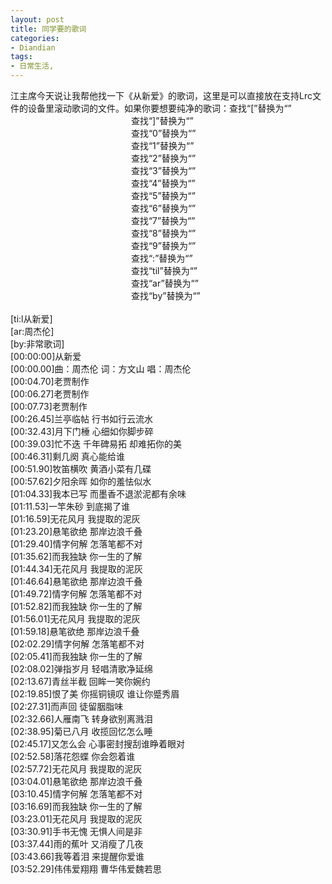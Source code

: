 ```yaml
---
layout: post
title: 同学要的歌词
categories:
- Diandian
tags:
- 日常生活, 
---
```

江主席今天说让我帮他找一下《从新爱》的歌词，这里是可以直接放在支持Lrc文件的设备里滚动歌词的文件。如果你要想要纯净的歌词：查找“[”替换为“”
<br />&nbsp;&nbsp;&nbsp;&nbsp;&nbsp;&nbsp;&nbsp;&nbsp;&nbsp;&nbsp;&nbsp;&nbsp;&nbsp;&nbsp;&nbsp;&nbsp;&nbsp;&nbsp;&nbsp;&nbsp;&nbsp;&nbsp;&nbsp;&nbsp;&nbsp;&nbsp;&nbsp;&nbsp;&nbsp;&nbsp;&nbsp;&nbsp;&nbsp;&nbsp;&nbsp;&nbsp;&nbsp;&nbsp;&nbsp;&nbsp;&nbsp;&nbsp;&nbsp;&nbsp;&nbsp;&nbsp;&nbsp;&nbsp; 查找“]”替换为“”
<br />&nbsp;&nbsp;&nbsp;&nbsp;&nbsp;&nbsp;&nbsp;&nbsp;&nbsp;&nbsp;&nbsp;&nbsp;&nbsp;&nbsp;&nbsp;&nbsp;&nbsp;&nbsp;&nbsp;&nbsp;&nbsp;&nbsp;&nbsp;&nbsp;&nbsp;&nbsp;&nbsp;&nbsp;&nbsp;&nbsp;&nbsp;&nbsp;&nbsp;&nbsp;&nbsp;&nbsp;&nbsp;&nbsp;&nbsp;&nbsp;&nbsp;&nbsp;&nbsp;&nbsp;&nbsp;&nbsp;&nbsp;&nbsp; 查找“0”替换为“”
<br />&nbsp;&nbsp;&nbsp;&nbsp;&nbsp;&nbsp;&nbsp;&nbsp;&nbsp;&nbsp;&nbsp;&nbsp;&nbsp;&nbsp;&nbsp;&nbsp;&nbsp;&nbsp;&nbsp;&nbsp;&nbsp;&nbsp;&nbsp;&nbsp;&nbsp;&nbsp;&nbsp;&nbsp;&nbsp;&nbsp;&nbsp;&nbsp;&nbsp;&nbsp;&nbsp;&nbsp;&nbsp;&nbsp;&nbsp;&nbsp;&nbsp;&nbsp;&nbsp;&nbsp;&nbsp;&nbsp;&nbsp;&nbsp; 查找“1”替换为“”
<br />&nbsp;&nbsp;&nbsp;&nbsp;&nbsp;&nbsp;&nbsp;&nbsp;&nbsp;&nbsp;&nbsp;&nbsp;&nbsp;&nbsp;&nbsp;&nbsp;&nbsp;&nbsp;&nbsp;&nbsp;&nbsp;&nbsp;&nbsp;&nbsp;&nbsp;&nbsp;&nbsp;&nbsp;&nbsp;&nbsp;&nbsp;&nbsp;&nbsp;&nbsp;&nbsp;&nbsp;&nbsp;&nbsp;&nbsp;&nbsp;&nbsp;&nbsp;&nbsp;&nbsp;&nbsp;&nbsp;&nbsp;&nbsp; 查找“2”替换为“”
<br />&nbsp;&nbsp;&nbsp;&nbsp;&nbsp;&nbsp;&nbsp;&nbsp;&nbsp;&nbsp;&nbsp;&nbsp;&nbsp;&nbsp;&nbsp;&nbsp;&nbsp;&nbsp;&nbsp;&nbsp;&nbsp;&nbsp;&nbsp;&nbsp;&nbsp;&nbsp;&nbsp;&nbsp;&nbsp;&nbsp;&nbsp;&nbsp;&nbsp;&nbsp;&nbsp;&nbsp;&nbsp;&nbsp;&nbsp;&nbsp;&nbsp;&nbsp;&nbsp;&nbsp;&nbsp;&nbsp;&nbsp;&nbsp; 查找“3”替换为“”
<br />&nbsp;&nbsp;&nbsp;&nbsp;&nbsp;&nbsp;&nbsp;&nbsp;&nbsp;&nbsp;&nbsp;&nbsp;&nbsp;&nbsp;&nbsp;&nbsp;&nbsp;&nbsp;&nbsp;&nbsp;&nbsp;&nbsp;&nbsp;&nbsp;&nbsp;&nbsp;&nbsp;&nbsp;&nbsp;&nbsp;&nbsp;&nbsp;&nbsp;&nbsp;&nbsp;&nbsp;&nbsp;&nbsp;&nbsp;&nbsp;&nbsp;&nbsp;&nbsp;&nbsp;&nbsp;&nbsp;&nbsp;&nbsp; 查找“4”替换为“”
<br />&nbsp;&nbsp;&nbsp;&nbsp;&nbsp;&nbsp;&nbsp;&nbsp;&nbsp;&nbsp;&nbsp;&nbsp;&nbsp;&nbsp;&nbsp;&nbsp;&nbsp;&nbsp;&nbsp;&nbsp;&nbsp;&nbsp;&nbsp;&nbsp;&nbsp;&nbsp;&nbsp;&nbsp;&nbsp;&nbsp;&nbsp;&nbsp;&nbsp;&nbsp;&nbsp;&nbsp;&nbsp;&nbsp;&nbsp;&nbsp;&nbsp;&nbsp;&nbsp;&nbsp;&nbsp;&nbsp;&nbsp;&nbsp; 查找“5”替换为“”
<br />&nbsp;&nbsp;&nbsp;&nbsp;&nbsp;&nbsp;&nbsp;&nbsp;&nbsp;&nbsp;&nbsp;&nbsp;&nbsp;&nbsp;&nbsp;&nbsp;&nbsp;&nbsp;&nbsp;&nbsp;&nbsp;&nbsp;&nbsp;&nbsp;&nbsp;&nbsp;&nbsp;&nbsp;&nbsp;&nbsp;&nbsp;&nbsp;&nbsp;&nbsp;&nbsp;&nbsp;&nbsp;&nbsp;&nbsp;&nbsp;&nbsp;&nbsp;&nbsp;&nbsp;&nbsp;&nbsp;&nbsp;&nbsp; 查找“6”替换为“”
<br />&nbsp;&nbsp;&nbsp;&nbsp;&nbsp;&nbsp;&nbsp;&nbsp;&nbsp;&nbsp;&nbsp;&nbsp;&nbsp;&nbsp;&nbsp;&nbsp;&nbsp;&nbsp;&nbsp;&nbsp;&nbsp;&nbsp;&nbsp;&nbsp;&nbsp;&nbsp;&nbsp;&nbsp;&nbsp;&nbsp;&nbsp;&nbsp;&nbsp;&nbsp;&nbsp;&nbsp;&nbsp;&nbsp;&nbsp;&nbsp;&nbsp;&nbsp;&nbsp;&nbsp;&nbsp;&nbsp;&nbsp;&nbsp; 查找“7”替换为“”
<br />&nbsp;&nbsp;&nbsp;&nbsp;&nbsp;&nbsp;&nbsp;&nbsp;&nbsp;&nbsp;&nbsp;&nbsp;&nbsp;&nbsp;&nbsp;&nbsp;&nbsp;&nbsp;&nbsp;&nbsp;&nbsp;&nbsp;&nbsp;&nbsp;&nbsp;&nbsp;&nbsp;&nbsp;&nbsp;&nbsp;&nbsp;&nbsp;&nbsp;&nbsp;&nbsp;&nbsp;&nbsp;&nbsp;&nbsp;&nbsp;&nbsp;&nbsp;&nbsp;&nbsp;&nbsp;&nbsp;&nbsp;&nbsp; 查找“8”替换为“”
<br />&nbsp;&nbsp;&nbsp;&nbsp;&nbsp;&nbsp;&nbsp;&nbsp;&nbsp;&nbsp;&nbsp;&nbsp;&nbsp;&nbsp;&nbsp;&nbsp;&nbsp;&nbsp;&nbsp;&nbsp;&nbsp;&nbsp;&nbsp;&nbsp;&nbsp;&nbsp;&nbsp;&nbsp;&nbsp;&nbsp;&nbsp;&nbsp;&nbsp;&nbsp;&nbsp;&nbsp;&nbsp;&nbsp;&nbsp;&nbsp;&nbsp;&nbsp;&nbsp;&nbsp;&nbsp;&nbsp;&nbsp;&nbsp; 查找“9”替换为“”
<br />&nbsp;&nbsp;&nbsp;&nbsp;&nbsp;&nbsp;&nbsp;&nbsp;&nbsp;&nbsp;&nbsp;&nbsp;&nbsp;&nbsp;&nbsp;&nbsp;&nbsp;&nbsp;&nbsp;&nbsp;&nbsp;&nbsp;&nbsp;&nbsp;&nbsp;&nbsp;&nbsp;&nbsp;&nbsp;&nbsp;&nbsp;&nbsp;&nbsp;&nbsp;&nbsp;&nbsp;&nbsp;&nbsp;&nbsp;&nbsp;&nbsp;&nbsp;&nbsp;&nbsp;&nbsp;&nbsp;&nbsp;&nbsp; 查找“:”替换为“”
<br />&nbsp;&nbsp;&nbsp;&nbsp;&nbsp;&nbsp;&nbsp;&nbsp;&nbsp;&nbsp;&nbsp;&nbsp;&nbsp;&nbsp;&nbsp;&nbsp;&nbsp;&nbsp;&nbsp;&nbsp;&nbsp;&nbsp;&nbsp;&nbsp;&nbsp;&nbsp;&nbsp;&nbsp;&nbsp;&nbsp;&nbsp;&nbsp;&nbsp;&nbsp;&nbsp;&nbsp;&nbsp;&nbsp;&nbsp;&nbsp;&nbsp;&nbsp;&nbsp;&nbsp;&nbsp;&nbsp;&nbsp;&nbsp; 查找“til”替换为“”
<br />&nbsp;&nbsp;&nbsp;&nbsp;&nbsp;&nbsp;&nbsp;&nbsp;&nbsp;&nbsp;&nbsp;&nbsp;&nbsp;&nbsp;&nbsp;&nbsp;&nbsp;&nbsp;&nbsp;&nbsp;&nbsp;&nbsp;&nbsp;&nbsp;&nbsp;&nbsp;&nbsp;&nbsp;&nbsp;&nbsp;&nbsp;&nbsp;&nbsp;&nbsp;&nbsp;&nbsp;&nbsp;&nbsp;&nbsp;&nbsp;&nbsp;&nbsp;&nbsp;&nbsp;&nbsp;&nbsp;&nbsp;&nbsp; 查找“ar”替换为“”
<br />&nbsp;&nbsp;&nbsp;&nbsp;&nbsp;&nbsp;&nbsp;&nbsp;&nbsp;&nbsp;&nbsp;&nbsp;&nbsp;&nbsp;&nbsp;&nbsp;&nbsp;&nbsp;&nbsp;&nbsp;&nbsp;&nbsp;&nbsp;&nbsp;&nbsp;&nbsp;&nbsp;&nbsp;&nbsp;&nbsp;&nbsp;&nbsp;&nbsp;&nbsp;&nbsp;&nbsp;&nbsp;&nbsp;&nbsp;&nbsp;&nbsp;&nbsp;&nbsp;&nbsp;&nbsp;&nbsp;&nbsp;&nbsp; 查找“by”替换为“”
<br />&nbsp;&nbsp;&nbsp;&nbsp;&nbsp;&nbsp;&nbsp;&nbsp;&nbsp;&nbsp;&nbsp;&nbsp;&nbsp;&nbsp;&nbsp;&nbsp;&nbsp;&nbsp;&nbsp;&nbsp;&nbsp;&nbsp;&nbsp;&nbsp;&nbsp;&nbsp;&nbsp;&nbsp;&nbsp;&nbsp;&nbsp;&nbsp;&nbsp;&nbsp;&nbsp;&nbsp;&nbsp;&nbsp;&nbsp;&nbsp;&nbsp;&nbsp;&nbsp;&nbsp;&nbsp;
<br />[ti:l从新爱]
<br />[ar:周杰伦]
<br />[by:非常歌词]
<br />[00:00:00]从新爱
<br />[00:00.00]曲：周杰伦 词：方文山 唱：周杰伦
<br />[00:04.70]老贾制作
<br />[00:06.27]老贾制作
<br />[00:07.73]老贾制作
<br />[00:26.45]兰亭临帖 行书如行云流水
<br />[00:32.43]月下门棰 心细如你脚步碎
<br />[00:39.03]忙不迭 千年碑易拓 却难拓你的美
<br />[00:46.31]剩几阕 真心能给谁
<br />[00:51.90]牧笛横吹 黄酒小菜有几碟
<br />[00:57.62]夕阳余晖 如你的羞怯似水
<br />[01:04.33]我本已写 而墨香不退淤泥都有余味
<br />[01:11.53]一竿朱砂 到底揭了谁
<br />[01:16.59]无花风月 我提取的泥灰
<br />[01:23.20]悬笔欲绝 那岸边浪千叠
<br />[01:29.40]情字何解 怎落笔都不对
<br />[01:35.62]而我独缺 你一生的了解
<br />[01:44.34]无花风月 我提取的泥灰
<br />[01:46.64]悬笔欲绝 那岸边浪千叠
<br />[01:49.72]情字何解 怎落笔都不对
<br />[01:52.82]而我独缺 你一生的了解
<br />[01:56.01]无花风月 我提取的泥灰
<br />[01:59.18]悬笔欲绝 那岸边浪千叠
<br />[02:02.29]情字何解 怎落笔都不对
<br />[02:05.41]而我独缺 你一生的了解
<br />[02:08.02]弹指岁月 轻唱清歌净延绵
<br />[02:13.67]青丝半截 回眸一笑你婉约
<br />[02:19.85]恨了美 你摇铜镜叹 谁让你蹙秀眉
<br />[02:27.31]而声回 徒留胭脂味
<br />[02:32.66]人雁南飞 转身欲别离溅泪
<br />[02:38.95]菊已八月 收揽回忆怎么睡
<br />[02:45.17]又怎么会 心事密封搜刮谁睁着眼对
<br />[02:52.58]落花怨蝶 你会怨着谁
<br />[02:57.72]无花风月 我提取的泥灰
<br />[03:04.01]悬笔欲绝 那岸边浪千叠
<br />[03:10.45]情字何解 怎落笔都不对
<br />[03:16.69]而我独缺 你一生的了解
<br />[03:23.01]无花风月 我提取的泥灰
<br />[03:30.91]手书无愧 无惧人间是非
<br />[03:37.44]雨的蕉叶 又消瘦了几夜
<br />[03:43.66]我等着泪 来提醒你爱谁
<br />[03:52.29]伟伟爱翔翔 曹华伟爱魏若思
